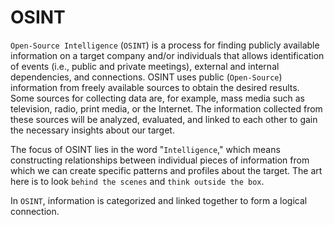 # OSINT

`Open-Source Intelligence` (`OSINT`) is a process for finding publicly available information on a target company and/or individuals that allows identification of events (i.e., public and private meetings), external and internal dependencies, and connections. OSINT uses public (`Open-Source`) information from freely available sources to obtain the desired results. Some sources for collecting data are, for example, mass media such as television, radio, print media, or the Internet. The information collected from these sources will be analyzed, evaluated, and linked to each other to gain the necessary insights about our target.

The focus of OSINT lies in the word "`Intelligence`," which means constructing relationships between individual pieces of information from which we can create specific patterns and profiles about the target. The art here is to look `behind the scenes` and `think outside the box`.

In `OSINT`, information is categorized and linked together to form a logical connection.
